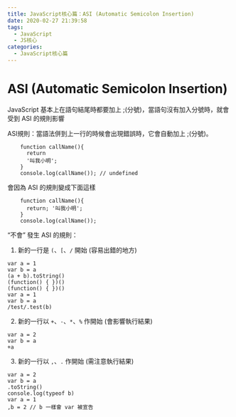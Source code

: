 ```yaml
---
title: JavaScript核心篇：ASI (Automatic Semicolon Insertion)
date: 2020-02-27 21:39:58
tags:
  - JavaScript
  - JS核心
categories: 
  - JavaScript核心篇
---
```



# ASI (Automatic Semicolon Insertion)

JavaScript 基本上在語句結尾時都要加上 ;(分號)，當語句沒有加入分號時，就會受到 ASI 的規則影響

ASI規則：當語法併到上一行的時候會出現錯誤時，它會自動加上 ;(分號)。

```
    function callName(){
      return 
      '叫我小明';
    }
    console.log(callName()); // undefined
```
<!--more-->
會因為 ASI 的規則變成下面這樣

```
    function callName(){
      return; '叫我小明';
    }
    console.log(callName());
```

“不會” 發生 ASI 的規則：

1. 新的一行是 `(`、`[`、`/` 開始 (容易出錯的地方)

```
var a = 1
var b = a
(a + b).toString()
(function() { })()
(function() { })()
var a = 1
var b = a
/test/.test(b)
```

2. 新的一行以 `+`、`-`、`*`、`%` 作開始 (會影響執行結果)

```
var a = 2
var b = a
+a
```

3. 新的一行以 `,`、`.` 作開始 (需注意執行結果)

```
var a = 2
var b = a
.toString()
console.log(typeof b)
var a = 1
,b = 2 // b 一樣會 var 被宣告